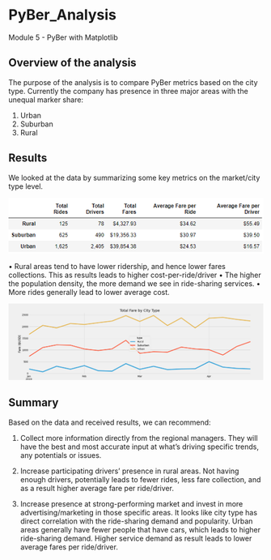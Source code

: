 # PyBer_Analysis
Module 5 - PyBer with Matplotlib

## Overview of the analysis

The purpose of the analysis is to compare PyBer metrics based on the city type. Currently the company has presence in three major areas with the unequal marker share:
1. Urban
2. Suburban
3. Rural


## Results

We looked at the data by summarizing some key metrics on the market/city type level. 

![](https://github.com/jojobear2020/PyBer_Analysis/blob/master/Analysis/pyber_summary_df.PNG)
 
•	Rural areas tend to have lower ridership, and hence lower fares collections. This as results leads to higher cost-per-ride/driver
•	The higher the population density, the more demand we see in ride-sharing services.
•	More rides generally lead to lower average cost.

 ![](https://github.com/jojobear2020/PyBer_Analysis/blob/master/Analysis/pyber_fare_summary.png)


## Summary

Based on the data and received results, we can recommend:

1.	Collect more information directly from the regional managers. They will have the best and most accurate input at what’s driving specific trends, any potentials or issues.

2.	Increase participating drivers’ presence in rural areas. Not having enough drivers, potentially leads to fewer rides, less fare collection, and as a result higher average fare per ride/driver.

3.	Increase presence at strong-performing market and invest in more advertising/marketing in those specific areas. It looks like city type has direct correlation with the ride-sharing demand and popularity. Urban areas generally have fewer people that have cars, which leads to higher ride-sharing demand. Higher service demand as result leads to lower average fares per ride/driver. 
   

